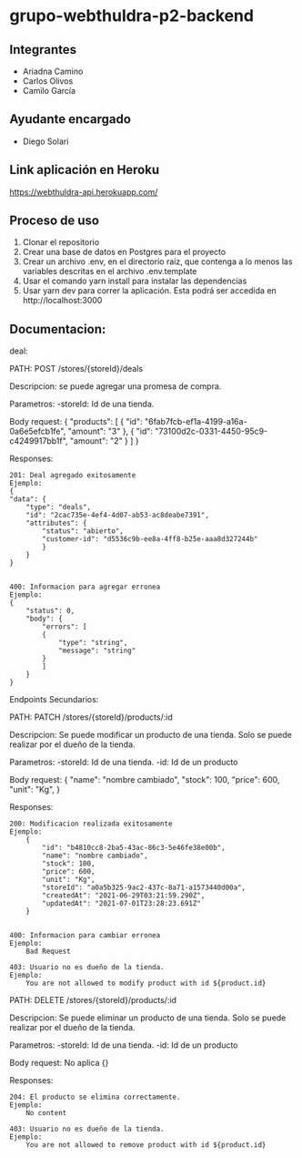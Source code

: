 # grupo-webthuldra-p2-backend

## Integrantes

* Ariadna Camino
* Carlos Olivos
* Camilo García

## Ayudante encargado

* Diego Solari

## Link aplicación en Heroku
https://webthuldra-api.herokuapp.com/

## Proceso de uso

1. Clonar el repositorio
2. Crear una base de datos en Postgres para el proyecto
3. Crear un archivo .env, en el directorio raíz, que contenga a lo menos las variables descritas en el archivo .env.template
4. Usar el comando yarn install para instalar las dependencias
5. Usar yarn dev para correr la aplicación. Esta podrá ser accedida en http://localhost:3000

## Documentacion:

deal:

PATH: POST   /stores/{storeId}/deals

Descripcion: se puede agregar una promesa de compra.

Parametros: 
    -storeId: Id de una tienda. 

Body request: 
    {
    "products": [
        {
            "id": "6fab7fcb-ef1a-4199-a16a-0a6e5efcb1fe",
            "amount": "3"
        },
        {
            "id": "73100d2c-0331-4450-95c9-c4249917bb1f",
            "amount": "2"
        }
    ]
}

Responses: 

    201: Deal agregado exitosamente
    Ejemplo: 
    {
    "data": {
        "type": "deals",
        "id": "2cac735e-4ef4-4d07-ab53-ac8deabe7391",
        "attributes": {
            "status": "abierto",
            "customer-id": "d5536c9b-ee8a-4ff8-b25e-aaa8d327244b"
            }
        }
    }


    400: Informacion para agregar erronea
    Ejemplo:
    {
        "status": 0,
        "body": {
            "errors": [
            {
                "type": "string",
                "message": "string"
            }
            ]
        }
    }

Endpoints Secundarios: 

PATH: PATCH   /stores/{storeId}/products/:id

Descripcion: Se puede modificar un producto de una tienda. Solo se puede realizar por el dueño de la tienda.

Parametros: 
    -storeId: Id de una tienda.
    -id: Id de un producto

Body request: 
    {
    "name": "nombre cambiado",
    "stock": 100,
    "price": 600,
    "unit": "Kg",
}

Responses: 

    200: Modificacion realizada exitosamente
    Ejemplo: 
        {
            "id": "b4810cc8-2ba5-43ac-86c3-5e46fe38e00b",
            "name": "nombre cambiado",
            "stock": 100,
            "price": 600,
            "unit": "Kg",
            "storeId": "a0a5b325-9ac2-437c-8a71-a1573440d00a",
            "createdAt": "2021-06-29T03:21:59.290Z",
            "updatedAt": "2021-07-01T23:28:23.691Z"
        }


    400: Informacion para cambiar erronea
    Ejemplo:
        Bad Request

    403: Usuario no es dueño de la tienda. 
    Ejemplo: 
        You are not allowed to modify product with id ${product.id}

PATH: DELETE   /stores/{storeId}/products/:id

Descripcion: Se puede eliminar un producto de una tienda. Solo se puede realizar por el dueño de la tienda.

Parametros: 
    -storeId: Id de una tienda.
    -id: Id de un producto

Body request: No aplica
    {}

Responses: 

    204: El producto se elimina correctamente. 
    Ejemplo:
        No content

    403: Usuario no es dueño de la tienda.
    Ejemplo:
        You are not allowed to remove product with id ${product.id}
